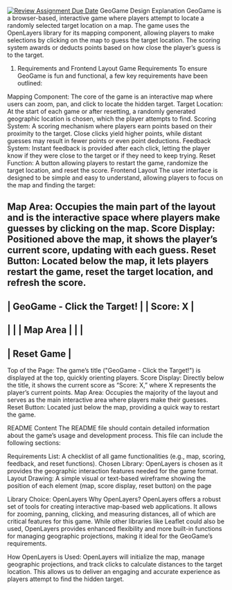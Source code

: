 [![Review Assignment Due Date](https://classroom.github.com/assets/deadline-readme-button-22041afd0340ce965d47ae6ef1cefeee28c7c493a6346c4f15d667ab976d596c.svg)](https://classroom.github.com/a/ATV5e7Id)
GeoGame Design Explanation
GeoGame is a browser-based, interactive game where players attempt to locate a randomly selected target location on a map. The game uses the OpenLayers library for its mapping component, allowing players to make selections by clicking on the map to guess the target location. The scoring system awards or deducts points based on how close the player’s guess is to the target.

1. Requirements and Frontend Layout
Game Requirements
To ensure GeoGame is fun and functional, a few key requirements have been outlined:

Mapping Component: The core of the game is an interactive map where users can zoom, pan, and click to locate the hidden target.
Target Location: At the start of each game or after resetting, a randomly generated geographic location is chosen, which the player attempts to find.
Scoring System: A scoring mechanism where players earn points based on their proximity to the target. Close clicks yield higher points, while distant guesses may result in fewer points or even point deductions.
Feedback System: Instant feedback is provided after each click, letting the player know if they were close to the target or if they need to keep trying.
Reset Function: A button allowing players to restart the game, randomize the target location, and reset the score.
Frontend Layout
The user interface is designed to be simple and easy to understand, allowing players to focus on the map and finding the target:

Map Area: Occupies the main part of the layout and is the interactive space where players make guesses by clicking on the map.
Score Display: Positioned above the map, it shows the player’s current score, updating with each guess.
Reset Button: Located below the map, it lets players restart the game, reset the target location, and refresh the score.
--------------------------------------
| GeoGame - Click the Target!        |
| Score: X                           |
--------------------------------------
|                                    |
|           Map Area                 |
|                                    |
--------------------------------------
|            Reset Game              |
--------------------------------------
Top of the Page: The game’s title ("GeoGame - Click the Target!") is displayed at the top, quickly orienting players.
Score Display: Directly below the title, it shows the current score as “Score: X,” where X represents the player’s current points.
Map Area: Occupies the majority of the layout and serves as the main interactive area where players make their guesses.
Reset Button: Located just below the map, providing a quick way to restart the game.

README Content
The README file should contain detailed information about the game’s usage and development process. This file can include the following sections:

Requirements List: A checklist of all game functionalities (e.g., map, scoring, feedback, and reset functions).
Chosen Library: OpenLayers is chosen as it provides the geographic interaction features needed for the game format.
Layout Drawing: A simple visual or text-based wireframe showing the position of each element (map, score display, reset button) on the page

Library Choice: OpenLayers
Why OpenLayers?
OpenLayers offers a robust set of tools for creating interactive map-based web applications. It allows for zooming, panning, clicking, and measuring distances, all of which are critical features for this game. While other libraries like Leaflet could also be used, OpenLayers provides enhanced flexibility and more built-in functions for managing geographic projections, making it ideal for the GeoGame’s requirements.

How OpenLayers is Used:
OpenLayers will initialize the map, manage geographic projections, and track clicks to calculate distances to the target location. This allows us to deliver an engaging and accurate experience as players attempt to find the hidden target.
